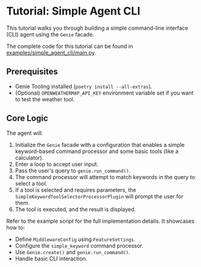 # Tutorial: Simple Agent CLI

This tutorial walks you through building a simple command-line interface (CLI) agent using the `Genie` facade.

The complete code for this tutorial can be found in [examples/simple_agent_cli/main.py](https://github.com/genie-tooling/genie-tooling/blob/main/examples/simple_agent_cli/main.py). 
<!-- TODO: Update link when repo is public -->

## Prerequisites

*   Genie Tooling installed (`poetry install --all-extras`).
*   (Optional) `OPENWEATHERMAP_API_KEY` environment variable set if you want to test the weather tool.

## Core Logic

The agent will:
1.  Initialize the `Genie` facade with a configuration that enables a simple keyword-based command processor and some basic tools (like a calculator).
2.  Enter a loop to accept user input.
3.  Pass the user's query to `genie.run_command()`.
4.  The command processor will attempt to match keywords in the query to select a tool.
5.  If a tool is selected and requires parameters, the `SimpleKeywordToolSelectorProcessorPlugin` will prompt the user for them.
6.  The tool is executed, and the result is displayed.

Refer to the example script for the full implementation details. It showcases how to:
*   Define `MiddlewareConfig` using `FeatureSettings`.
*   Configure the `simple_keyword` command processor.
*   Use `Genie.create()` and `genie.run_command()`.
*   Handle basic CLI interaction.
